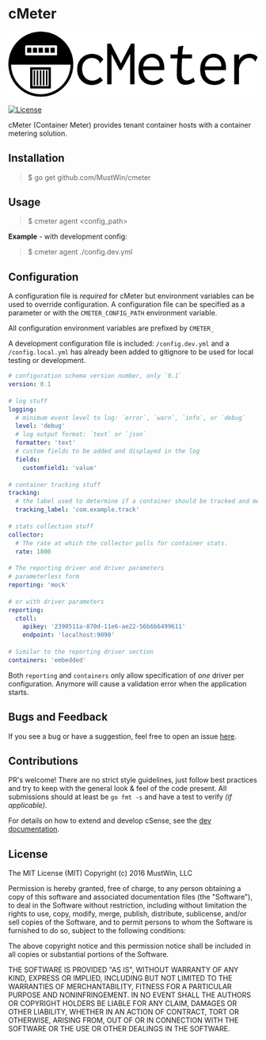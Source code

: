 # cMeter

![cMeter logo](https://github.com/MustWin/cmeter/blob/master/docs/logo/cmeter-logo-title.png)

[![License](https://img.shields.io/badge/license-MIT-blue.svg?style=flat)](LICENSE)

cMeter (Container Meter) provides tenant container hosts with a container metering solution. 

## Installation

> $ go get github.com/MustWin/cmeter

## Usage

> $ cmeter agent <config_path>

**Example** - with development config:

> $ cmeter agent ./config.dev.yml


## Configuration

A configuration file is *required* for cMeter but environment variables can be used to override configuration. A configuration file can be specified as a parameter or with the `CMETER_CONFIG_PATH` environment variable. 

All configuration environment variables are prefixed by `CMETER_`

A development configuration file is included: `/config.dev.yml` and a `/config.local.yml` has already been added to gitignore to be used for local testing or development.


```yaml
# configuration schema version number, only `0.1`
version: 0.1

# log stuff
logging:
  # minimum event level to log: `error`, `warn`, `info`, or `debug`
  level: 'debug'
  # log output format: `text` or `json`
  formatter: 'text'
  # custom fields to be added and displayed in the log
  fields:
    customfield1: 'value'

# container tracking stuff
tracking:
  # the label used to determine if a container should be tracked and metered
  tracking_label: 'com.example.track'

# stats collection stuff
collector:
  # The rate at which the collector polls for container stats.
  rate: 1800

# The reporting driver and driver parameters
# parameterless form
reporting: 'mock'

# or with driver parameters
reporting:
  ctoll:
    apikey: '2390511a-870d-11e6-ae22-56b6b6499611'
    endpoint: 'localhost:9090'

# Similar to the reporting driver section
containers: 'embedded'

```

Both `reporting` and `containers` only allow specification of *one* driver per configuration. Anymore will cause a validation error when the application starts.

## Bugs and Feedback

If you see a bug or have a suggestion, feel free to open an issue [here](https://github.com/MustWin/cmeter/issues).

## Contributions

PR's welcome! There are no strict style guidelines, just follow best practices and try to keep with the general look & feel of the code present. All submissions should at least be `go fmt -s` and have a test to verify *(if applicable)*.

For details on how to extend and develop cSense, see the [dev documentation](docs/development/).

## License

The MIT License (MIT)
Copyright (c) 2016 MustWin, LLC

Permission is hereby granted, free of charge, to any person obtaining a copy of this software and associated documentation files (the "Software"), to deal in the Software without restriction, including without limitation the rights to use, copy, modify, merge, publish, distribute, sublicense, and/or sell copies of the Software, and to permit persons to whom the Software is furnished to do so, subject to the following conditions:

The above copyright notice and this permission notice shall be included in all copies or substantial portions of the Software.

THE SOFTWARE IS PROVIDED "AS IS", WITHOUT WARRANTY OF ANY KIND, EXPRESS OR IMPLIED, INCLUDING BUT NOT LIMITED TO THE WARRANTIES OF MERCHANTABILITY, FITNESS FOR A PARTICULAR PURPOSE AND NONINFRINGEMENT. IN NO EVENT SHALL THE AUTHORS OR COPYRIGHT HOLDERS BE LIABLE FOR ANY CLAIM, DAMAGES OR OTHER LIABILITY, WHETHER IN AN ACTION OF CONTRACT, TORT OR OTHERWISE, ARISING FROM, OUT OF OR IN CONNECTION WITH THE SOFTWARE OR THE USE OR OTHER DEALINGS IN THE SOFTWARE.